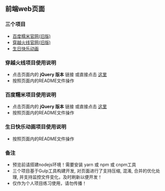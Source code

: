 前端web页面
---

### 三个项目

- [百度糯米官网(旧版)](https://github.com/johnnynode/nuomi)
- [穿越火线官网(旧版)](https://github.com/johnnynode/crossfire)
- [生日快乐动画](https://github.com/johnnynode/birthday)

### 穿越火线项目使用说明

- 点击页面内的 **jQuery 版本** 链接 或直接点击 [这里](https://github.com/johnnynode/crossfire/tree/jquery)
- 按照页面内的README文件操作

### 百度糯米项目使用说明

- 点击页面内的 **jQuery 版本** 链接 或直接点击 [这里](https://github.com/johnnynode/nuomi/tree/jquery)
- 按照页面内的README文件操作

### 生日快乐动画项目使用说明

- 按照页面内的README文件操作

### 备注

- 预览前请搭建nodejs环境！需要安装 yarn 或 npm 或 cnpm工具
- 三个项目基于Gulp工具构建开发, 对页面进行了支持压缩, 混淆, 合并的优化处理, 并支持监控文件变化，及时刷新以便开发！
- 仅作为个人项目练习使用，请勿传播！